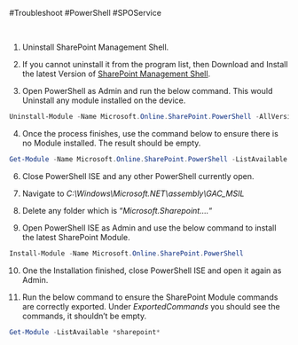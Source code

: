#Troubleshoot #PowerShell #SPOService 

<br>

1. Uninstall SharePoint Management Shell.

2. If you cannot uninstall it from the program list, then Download and Install the latest Version of [SharePoint Management Shell](https://www.microsoft.com/en-us/download/details.aspx?id=35588).

3. Open PowerShell as Admin and run the below command. This would Uninstall any module installed on the device.

```powershell
Uninstall-Module -Name Microsoft.Online.SharePoint.PowerShell -AllVersions
```

4. Once the process finishes, use the command below to ensure there is no Module installed. The result should be empty.

```powershell
Get-Module -Name Microsoft.Online.SharePoint.PowerShell -ListAvailable | Select Name,Version
```

6. Close PowerShell ISE and any other PowerShell currently open.

7. Navigate to _C:\Windows\Microsoft.NET\assembly\GAC_MSIL_

8. Delete any folder which is “_Microsoft.Sharepoint…._“

9. Open PowerShell ISE as Admin and use the below command to install the latest SharePoint Module.

```powershell
Install-Module -Name Microsoft.Online.SharePoint.PowerShell
```

10. One the Installation finished, close PowerShell ISE and open it again as Admin.

11. Run the below command to ensure the SharePoint Module commands are correctly exported. Under _ExportedCommands_ you should see the commands, it shouldn’t be empty.

```powershell
Get-Module -ListAvailable *sharepoint*
```